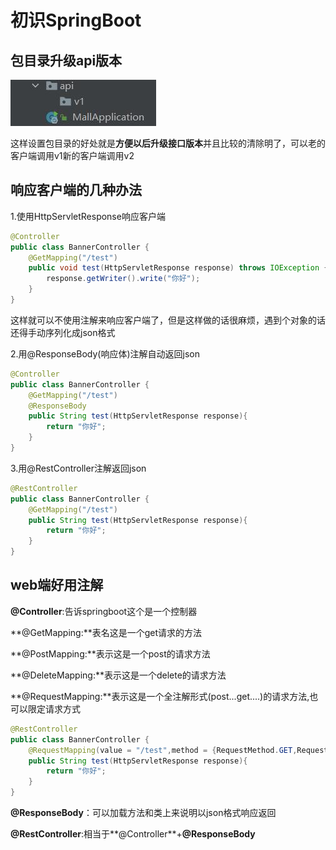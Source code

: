 # 初识SpringBoot

## 包目录升级api版本

![](https://github.com/JOYBOY-777/shoppingmall/blob/main/pic/api%E5%8D%87%E7%BA%A7%E7%89%88%E6%9C%AC.jpg?raw=true)

这样设置包目录的好处就是**方便以后升级接口版本**并且比较的清除明了，可以老的客户端调用v1新的客户端调用v2



## 响应客户端的几种办法

1.使用HttpServletResponse响应客户端

```java
@Controller
public class BannerController {
    @GetMapping("/test")
    public void test(HttpServletResponse response) throws IOException {
        response.getWriter().write("你好");
    }
}
```

这样就可以不使用注解来响应客户端了，但是这样做的话很麻烦，遇到个对象的话还得手动序列化成json格式

2.用@ResponseBody(响应体)注解自动返回json

```java
@Controller
public class BannerController {
    @GetMapping("/test")
    @ResponseBody
    public String test(HttpServletResponse response){
        return "你好";
    }
}
```

3.用@RestController注解返回json

```java
@RestController
public class BannerController {
    @GetMapping("/test")
    public String test(HttpServletResponse response){
        return "你好";
    }
}
```



## web端好用注解

**@Controller**:告诉springboot这个是一个控制器

**@GetMapping:**表名这是一个get请求的方法

**@PostMapping:**表示这是一个post的请求方法

**@DeleteMapping:**表示这是一个delete的请求方法

**@RequestMapping:**表示这是一个全注解形式(post...get....)的请求方法,也可以限定请求方式

```java
@RestController
public class BannerController {
    @RequestMapping(value = "/test",method = {RequestMethod.GET,RequestMethod.POST})
    public String test(HttpServletResponse response){
        return "你好";
    }
}
```

**@ResponseBody**：可以加载方法和类上来说明以json格式响应返回

**@RestController**:相当于**@Controller**+**@ResponseBody**





